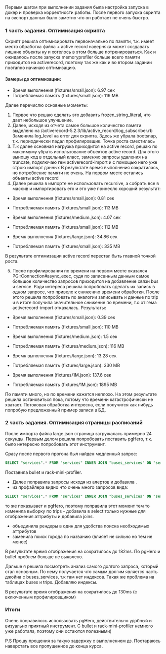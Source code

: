 Первым шагом при выполнении задания была настройка запуска в докер и проверка корректности работы.
После первого запуска скрипта на экспорт данных было заметно что он работает не очень быстро.

### 1 часть задания. Оптимизация скрипта

Скрипт решила оптимизировать первоначально по памяти, т.к. имеет место обработка файла + active record наверняка может создавать лишние объекты
ну и хотелось в этом больше потренироваться.
Как и ожидалось после запуска memoryprofiler больше всего памяти приходится на activerecord, поэтому так же как и во втором
задании поэтапно начинаю оптимизацию.

#### Замеры до оптимизации:
- Время выполнения (fixtures/small.json): 6.97 сек
- Потребляемая память (fixtures/small.json): 119 MB

Далее перечислю основные моменты:
1. Первое что решаю сделать это добавить frozen_string_literal, что дает небольшое улучшение.
2. Далее, исходя из отчета самое большое количество памяти выделено на /activerecord-5.2.3/lib/active_record/log_subscriber.rb
Заменила log_level на error для скрипта. Здесь же убрала bootsnap, т.к. периодически падал профилировщик. Точка роста сместилась
3. Т.к далее основная нагрузка приходится на active record, решаю по максимуму убрать использование объектов active record. 
Для этого выношу код в отдельный класс, заменяю запросы удаления на truncate, подключаю гем activerecord-import и с помощью него уже строю импорт данных
В результате время выполнения сократилась, но потребление памяти не очень. На первом месте остались объекты active record
4. Далее решила в импорте не использовать recursive, а собрать все в массив и импортировать его и это уже принесло хороший результат:
- Время выполнения (fixtures/small.json): 0.81 сек
- Потребляемая память (fixtures/small.json): 113 MB


- Время выполнения (fixtures/medium.json): 4.07 сек
- Потребляемая память (fixtures/small.json): 112 MB

 
- Время выполнения (fixtures/large.json):  34.86 сек
- Потребляемая память (fixtures/small.json): 335 MB

В результате оптимизации active record перестал быть главной точкой роста.

5. После профилирования по времени на первом месте оказался PG::Connection#async_exec, судя по записанным данным самое большое количество запросов
приходится на добавление связи bus и service. Ради интереса решила попробовать сделать их запись в одном запросе, что 
привело к снижению времени обработки. После этого решила попробовать по аналогии записывать и данные по trip и в итоге получила 
значительное снижение по времени, т.о от гема activerecord-import отказалась. Результаты:

- Время выполнения (fixtures/small.json): 0.39 сек
- Потребляемая память (fixtures/small.json): 110 MB


- Время выполнения (fixtures/medium.json): 1.5 сек
- Потребляемая память (fixtures/medium.json): 116 MB


- Время выполнения (fixtures/large.json):  13.28 сек
- Потребляемая память (fixtures/large.json): 330 MB


- Время выполнения (fixtures/1M.json):  137.6 сек
- Потребляемая память (fixtures/1M.json): 1895 MB

По памяти много, но по времени кажется неплохо. На этом результате решила остановиться пока, потому что времени катастрофически не хватает.
Потоковая обработка интересна, если получится как нибудь попробую предложенный пример записи в БД.

### 2 часть задания. Оптимизация страницы расписаний

После импорта файла large.json страница загружалась примерно 24 секунды.
Первым делом решила попробовать поставить pgHero, т.к. было интересно попробовать этот инструмент.

Сразу после первого прогона был найден медленный запрос:
```sql
SELECT "services".* FROM "services" INNER JOIN "buses_services" ON "services"."id" = "buses_services"."service_id" WHERE "buses_services"."bus_id" = $1
```

Поставила bullet и rack-mini-profiler.
- Далее поправила запросы исходя из алертов и добавила .
- из профайлера видно что очень много запросов вида:
```sql
SELECT "services".* FROM "services" INNER JOIN "buses_services" ON "services"."id" = "buses_services"."service_id" WHERE "buses_services"."bus_id" = $1; 
```
то же показывает и pgHero, поэтому поправила этот момент тем то изменила выборку по trips - добавила в select только нужные для
отображения аттрибуты и добавила joins.
- объединила рендеры в один для удобства поиска необходимых аттрибутов
- заменила поиск города по названию (влияет не сильно но тем не менее)

В результате время отображения на сократилось до 182ms. По pgHero и bullet проблем больше не выявлено.

Дальше я решила посмотреть анализ самого долгого запроса, который стал основным.
По нему получается что самым долгим является часть джойна с buses_services, т.к там нет индексов. Такая же проблема на
таблицах buses и trips. Добавляю индексы.

В результате время отображения на сократилось до 130ms (с включенным профилировщиком)

### Итоги

Очень понравилось использовать pgHero, действительно удобный и визуально приятный инструмент.
С bullet и rack-mini-profiler немного уже работала, поэтому они остаются полезными)

P.S Прошу прощения за такую задержку с выполнением дз. Постараюсь наверстать все пропущенное до конца курса.
